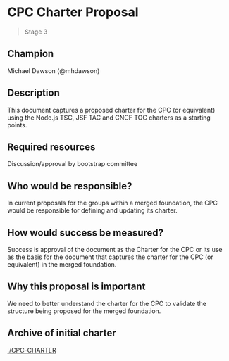 # CPC Charter Proposal
>  Stage 3

## Champion

Michael Dawson (@mhdawson)

## Description

This document captures a proposed charter for the CPC
(or equivalent) using the Node.js TSC, JSF TAC and
CNCF TOC charters as a starting points.

## Required resources

Discussion/approval by bootstrap committee

## Who would be responsible?

In current proposals for the groups within a merged
foundation, the CPC would be responsible for defining
and updating its charter.

## How would success be measured?

Success is approval of the document as the Charter for
the CPC or its use as the basis for the document that
captures the charter for the CPC (or equivalent) in the
merged foundation.

## Why this proposal is important

We need to better understand the charter for the CPC
to validate the structure being proposed for the merged
foundation.

## Archive of initial charter

[./CPC-CHARTER](./CPC-CHARTER)

